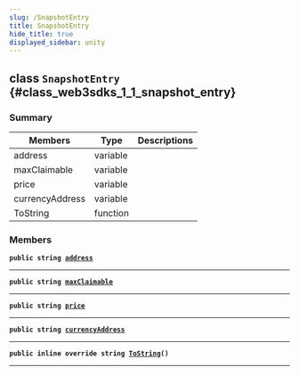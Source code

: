 ```yaml
---
slug: /SnapshotEntry
title: SnapshotEntry
hide_title: true
displayed_sidebar: unity
---
```


## class `SnapshotEntry` {#class_web3sdks_1_1_snapshot_entry}

### Summary

| Members         | Type     | Descriptions |
| --------------- | -------- | ------------ |
| address         | variable |              |
| maxClaimable    | variable |              |
| price           | variable |              |
| currencyAddress | variable |              |
| ToString        | function |              |

### Members

**`public string `[`address`](#class_web3sdks_1_1_snapshot_entry_1aa55bb6a3638f1ac69aa6a01374c3c5a3)**

---

**`public string `[`maxClaimable`](#class_web3sdks_1_1_snapshot_entry_1adec2bbc68ac4ed12a4f57b478345d3ce)**

---

**`public string `[`price`](#class_web3sdks_1_1_snapshot_entry_1a304bc271ddd04a759009e0069f9ea577)**

---

**`public string `[`currencyAddress`](#class_web3sdks_1_1_snapshot_entry_1a1ac12c2ed03818bef0b0644204ff537c)**

---

**`public inline override string `[`ToString`](#class_web3sdks_1_1_snapshot_entry_1a543dd5e366b8ae7ffc0db2b5c80afc71)`()`**

---
